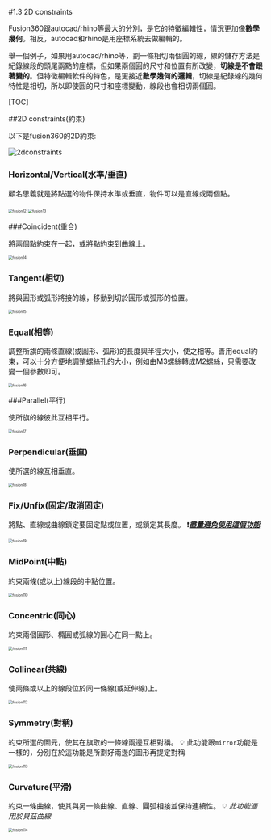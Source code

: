 #1.3 2D constraints

Fusion360跟autocad/rhino等最大的分別，是它的特徵編輯性，情況更加像**數學幾何**。相反，autocad和rhino是用座標系統去做編輯的。

舉一個例子，如果用autocad/rhino等，劃一條相切兩個圓的線，線的儲存方法是紀錄線段的頭尾兩點的座標，但如果兩個圓的尺寸和位置有所改變，**切線是不會跟著變的**。但特徵編輯軟件的特色，是更接近**數學幾何的邏輯**，切線是紀錄線的幾何特性是相切，所以即使圓的尺寸和座標變動，線段也會相切兩個圓。

[TOC]

##2D constraints(約束)

以下是fusion360的2D約束:

![2dconstraints](image20210913091628458.png)

### Horizontal/Vertical(水準/垂直)

顧名思義就是將點選的物件保持水準或垂直，物件可以是直線或兩個點。

<img src="fusion12.gif" alt="fusion12" style="zoom:50%;" />

<img src="fusion13.gif" alt="fusion13" style="zoom:50%;" />

###Coincident(重合)

將兩個點約束在一起，或將點約束到曲線上。

<img src="fusion14.gif" alt="fusion14" style="zoom:50%;" />

### Tangent(相切)

將與圓形或弧形將接的線，移動到切於圓形或弧形的位置。

<img src="fusion15.gif" alt="fusion15" style="zoom:50%;" />

### Equal(相等)

調整所旗的兩條直線(或圓形、弧形)的長度與半徑大小，使之相等。善用equal約束，可以十分方便地調整螺絲孔的大小，例如由M3螺絲轉成M2螺絲，只需要改變一個參數即可。

<img src="fusion16.gif" alt="fusion16" style="zoom:50%;" />

###Parallel(平行)

使所旗的線彼此互相平行。

<img src="fusion17.gif" alt="fusion17" style="zoom:50%;" />

### Perpendicular(垂直)

使所選的線互相垂直。

<img src="fusion18.gif" alt="fusion18" style="zoom:50%;" />

### Fix/Unfix(固定/取消固定)

將點、直線或曲線鎖定要固定點或位置，或鎖定其長度。
❗***<u>盡量避免使用這個功能</u>***

<img src="fusion19.gif" alt="fusion19" style="zoom:50%;" />

### MidPoint(中點)

約束兩條(或以上)線段的中點位置。

<img src="fusion110.gif" alt="fusion110" style="zoom:50%;" />

### Concentric(同心)

約束兩個圓形、橢圓或弧線的圓心在同一點上。

<img src="fusion111.gif" alt="fusion111" style="zoom:50%;" />

### Collinear(共線)

使兩條或以上的線段位於同一條線(或延伸線)上。

<img src="fusion112.gif" alt="fusion112" style="zoom:50%;" />

### Symmetry(對稱)

約束所選的圖元，使其在旗取的一條線兩邊互相對稱。
💡  此功能跟`mirror`功能是一樣的，分別在於這功能是所劃好兩邊的圖形再提定對稱

<img src="fusion113.gif" alt="fusion113" style="zoom:50%;" />

### Curvature(平滑)

約束一條曲線，使其與另一條曲線、直線、圓弧相接並保持連續性。
💡 *此功能適用於貝茲曲線*

<img src="fusion114.gif" alt="fusion114" style="zoom:50%;" />